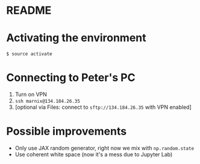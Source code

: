 # README

# Activating the environment

`$ source activate`

# Connecting to Peter's PC

1. Turn on VPN
2. `ssh marnix@134.184.26.35`
3. [optional via Files: connect to `sftp://134.184.26.35` with VPN enabled]

# Possible improvements

- Only use JAX random generator, right now we mix with `np.random.state`
- Use coherent white space (now it's a mess due to Jupyter Lab)
